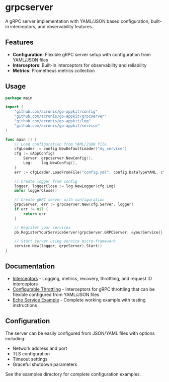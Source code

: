 # grpcserver

A gRPC server implementation with YAML/JSON based configuration, built-in interceptors, and observability features.

## Features

- **Configuration**: Flexible gRPC server setup with configuration from YAML/JSON files
- **Interceptors**: Built-in interceptors for observability and reliability
- **Metrics**: Prometheus metrics collection

## Usage

```go
package main

import (
    "github.com/acronis/go-appkit/config"
    "github.com/acronis/go-appkit/grpcserver"
    "github.com/acronis/go-appkit/log"
    "github.com/acronis/go-appkit/service"
)

func main () {
    // Load configuration from YAML/JSON file
    cfgLoader := config.NewDefaultLoader("my_service")
    cfg := &AppConfig{
        Server: grpcserver.NewConfig(),
        Log:    log.NewConfig(),
    }
    err := cfgLoader.LoadFromFile("config.yml", config.DataTypeYAML, cfg)

    // Create logger from config
    logger, loggerClose := log.NewLogger(cfg.Log)
    defer loggerClose()

    // Create gRPC server with configuration
    grpcServer, err := grpcserver.New(cfg.Server, logger)
    if err != nil {
        return err
    }

    // Register your services
    pb.RegisterYourServiceServer(grpcServer.GRPCServer, &yourService{})

    // Start server using service micro-framework
    service.New(logger, grpcServer).Start()
}
```

## Documentation

- [Interceptors](interceptor/README.md) - Logging, metrics, recovery, throttling, and request ID interceptors
- [Configurable Throttling](interceptor/throttle/README.md) - Interceptors for gRPC throttling that can be flexible configured from YAML/JSON files
- [Echo Service Example](examples/echo-service/README.md) - Complete working example with testing instructions

## Configuration

The server can be easily configured from JSON/YAML files with options including:
- Network address and port
- TLS configuration
- Timeout settings
- Graceful shutdown parameters

See the examples directory for complete configuration examples.
